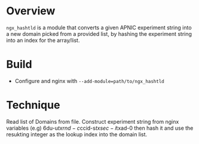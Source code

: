 Overview
========

`ngx_hashtld` is a module that converts a given APNIC experiment string into a
new domain picked from a provided list, by hashing the experiment string into
an index for the array/list.

Build
=====

  * Configure and nginx with `--add-module=path/to/ngx_hashtld`

Technique
=========

Read list of Domains from file.
Construct experiment string from nginx variables
(e.g) 6du-u$txrnd-c$ccid-s$txsec-i$txad-0
then hash it and use the resukting integer as the lookup index into the domain
list.
